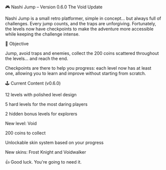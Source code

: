 🎮 Nashi Jump – Version 0.6.0 The Void Update

Nashi Jump is a small retro platformer, simple in concept... but always full of challenges. Every jump counts, and the traps are unforgiving. Fortunately, the levels now have checkpoints to make the adventure more accessible while keeping the challenge intense.

📌 Objective

Jump, avoid traps and enemies, collect the 200 coins scattered throughout the levels... and reach the end.

Checkpoints are there to help you progress: each level now has at least one, allowing you to learn and improve without starting from scratch.

🕹️ Current Content (v0.6.0)

12 levels with polished level design

5 hard levels for the most daring players

2 hidden bonus levels for explorers

New level: Void

200 coins to collect

Unlockable skin system based on your progress

New skins: Frost Knight and Voidwalker

👍 Good luck. You're going to need it.
